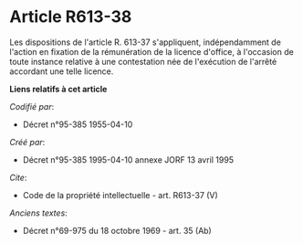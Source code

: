 # Article R613-38

Les dispositions de l'article R. 613-37 s'appliquent, indépendamment de l'action en fixation de la rémunération de la licence
d'office, à l'occasion de toute instance relative à une contestation née de l'exécution de l'arrêté accordant une telle
licence.

**Liens relatifs à cet article**

_Codifié par_:

  - Décret n°95-385 1955-04-10

_Créé par_:

  - Décret n°95-385 1995-04-10 annexe JORF 13 avril 1995

_Cite_:

  - Code de la propriété intellectuelle - art. R613-37 (V)

_Anciens textes_:

  - Décret n°69-975 du 18 octobre 1969 - art. 35 (Ab)
